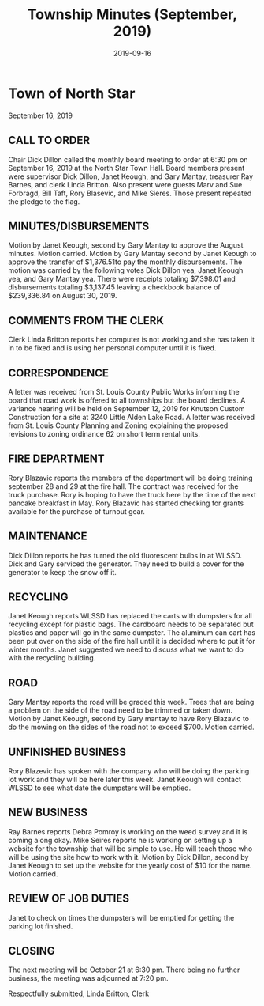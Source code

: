 ﻿---
title: Township Minutes (September, 2019)
date: 2019-09-16
blog_post: true
tags: 
  - Recycling
  - Website
  - Parking Lot
sidebar: auto
---

# Town of North Star
September 16, 2019

## CALL TO ORDER
Chair Dick Dillon called the monthly board meeting to order at 6:30 pm on September 16, 2019 at the North Star Town Hall.  Board members present were supervisor Dick Dillon, Janet Keough, and Gary Mantay, treasurer Ray Barnes, and clerk Linda Britton.   Also present were guests Marv and Sue Forbragd, Bill Taft, Rory Blasevic, and Mike Sieres.  Those present repeated the pledge to the flag.

## MINUTES/DISBURSEMENTS
Motion by Janet Keough, second by Gary Mantay to approve the August minutes.  Motion carried.  Motion by Gary Mantay second by Janet Keough to approve the transfer of $1,376.51to pay the monthly disbursements.  The motion was carried by the following votes Dick Dillon yea, Janet Keough yea, and Gary Mantay yea. There were receipts totaling $7,398.01 and disbursements totaling $3,137.45 leaving a checkbook balance of $239,336.84 on August 30, 2019.

## COMMENTS FROM THE CLERK
Clerk Linda Britton reports her computer is not working and she has taken it in to be fixed and is using her personal computer until it is fixed.

## CORRESPONDENCE
A letter was received from St. Louis County Public Works informing the board that road work is offered to all townships but the board declines.  A variance hearing will be held on September 12, 2019 for  Knutson Custom Construction for a site at 3240 Little Alden Lake Road.  A letter was received from St. Louis County Planning and Zoning explaining the proposed revisions to zoning ordinance 62 on short term rental units. 

## FIRE DEPARTMENT
Rory Blazavic reports the members of the department will be doing training september 28 and 29 at the fire hall. The contract was received for the truck purchase.  Rory is hoping to have the truck here by the time of the next pancake breakfast in May.  Rory Blazavic has started checking for grants available for the purchase of turnout gear.

## MAINTENANCE
Dick Dillon reports he has turned the old fluorescent bulbs in at WLSSD.   Dick and Gary serviced the generator.  They need to build a cover for the generator to keep the snow off it.

## RECYCLING
Janet Keough reports WLSSD has replaced the carts with dumpsters for all recycling except for plastic bags.  The cardboard needs to be separated but plastics and paper will go in the same  dumpster.  The aluminum can cart has been put over on the side of the fire hall until it is decided where to put it for winter months.  Janet suggested we need to discuss what we want to do with the recycling building.  

## ROAD
Gary Mantay reports the road will be graded this week.  Trees that are being a problem on the side of the road need to be trimmed or taken down.  Motion by Janet Keough, second by Gary mantay to have Rory Blazavic to do the mowing on the sides of the road not to exceed $700. Motion carried.
 
## UNFINISHED BUSINESS
Rory Blazevic has spoken with the company who will be doing the parking lot work and they will be here later this week.  Janet Keough will contact WLSSD to see what date the dumpsters will be emptied.

## NEW BUSINESS
Ray Barnes reports Debra Pomroy is working on the weed survey and it is coming along okay.
Mike Seires reports he is working on setting up a website for the township that will be simple to use.  He will teach those who will be using the site how to work with it.  Motion by Dick Dillon, second by Janet Keough to set up the website for the yearly cost of $10 for the name.  Motion carried.

## REVIEW OF JOB DUTIES
Janet to check on times the dumpsters will be emptied for getting the parking lot finished.

## CLOSING
The next meeting will be October 21 at 6:30 pm.
There being no further business, the meeting was adjourned at 7:20 pm.

Respectfully submitted,
Linda Britton, Clerk